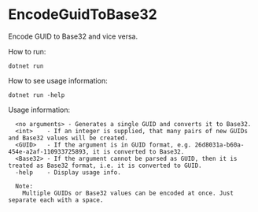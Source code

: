 # EncodeGuidToBase32

Encode GUID to Base32 and vice versa. 

How to run: 
```
dotnet run
```

How to see usage information: 
```
dotnet run -help
```

Usage information:
```
  <no arguments> - Generates a single GUID and converts it to Base32.
  <int>    - If an integer is supplied, that many pairs of new GUIDs and Base32 values will be created.
  <GUID>   - If the argument is in GUID format, e.g. 26d8031a-b60a-454e-a2af-110933725893, it is converted to Base32.
  <Base32> - If the argument cannot be parsed as GUID, then it is treated as Base32 format, i.e. it is converted to GUID.
  -help    - Display usage info.
  
  Note:
    Multiple GUIDs or Base32 values can be encoded at once. Just separate each with a space.
```